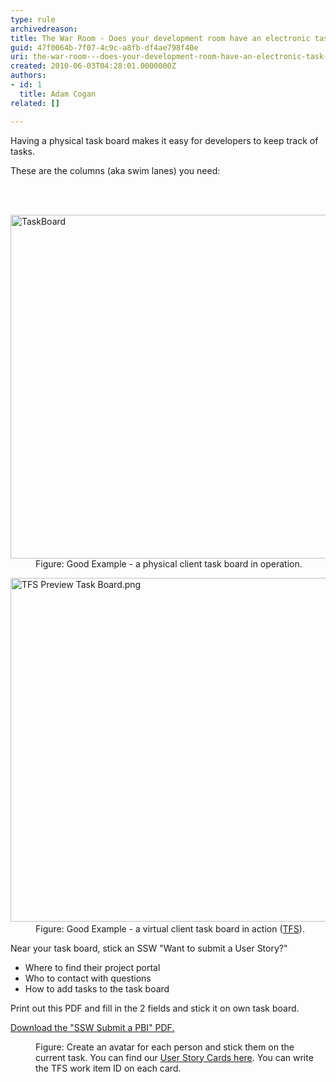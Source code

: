 ```yaml
---
type: rule
archivedreason: 
title: The War Room - Does your development room have an electronic task board? (Physical is OK too for small, co-located teams)
guid: 47f0064b-7f07-4c9c-a8fb-df4ae798f40e
uri: the-war-room---does-your-development-room-have-an-electronic-task-board-physical-is-ok-too-for-small-co-located-teams
created: 2010-06-03T04:28:01.0000000Z
authors:
- id: 1
  title: Adam Cogan
related: []

---
```



<p>Having a physical task board makes it easy for developers to keep track of tasks. </p><p>These are the columns (aka swim lanes) you need&#58;</p>
<br><excerpt class='endintro'></excerpt><br>
<dl class="goodImage"><dt> 
      <img src="/Management/RulesToBetterScrumUsingTFS/PublishingImages/Taskboard.jpg" alt="TaskBoard" style="width&#58;550px;" /> 
   </dt><dd>​​Figure&#58; Good Example -&#160;a physical&#160;client task board in operation.​</dd></dl><dl class="goodImage"><dt>​<img src="/Management/RulesToBetterScrumUsingTFS/PublishingImages/TFS%20Preview%20Task%20Board.png" alt="TFS Preview Task Board.png" style="width&#58;550px;" /></dt>
   <dd>​​​Figure&#58; Good&#160;Example -&#160;a virtual&#160;client task board in action (<a href="http&#58;//tfspreview.com/">TFS​</a>).</dd></dl><p>Near your task board, stick an SSW &quot;Want to submit a User Story?&quot;</p><ul><li>Where to find their project portal </li><li>Who to contact with questions​ </li><li>How to add tasks to the task board </li></ul><p>Print out this PDF and fill in the 2 fields and stick it on own task board.</p><div class="greyBox" style="overflow&#58;auto;">
   <a href="/Management/RulesToBetterScrumUsingTFS/Documents/SSWSubmitaPBI.pdf"><img src="/Management/RulesToBetterScrumUsingTFS/PublishingImages/preview-taskboard.jpg" alt="" style="float&#58;left;margin-right&#58;10px;" />Download the &quot;SSW Submit a PBI&quot; PDF.</a> </div><dl class="image"><dt>
      <img src="/Management/RulesToBetterScrumUsingTFS/PublishingImages/Avatar.jpg" alt="" /> 
   </dt><dd>Figure&#58; Create an avatar for each person and stick them on the current task. You can find our 
      <a shape="rect" href="http&#58;//www.ssw.com.au/ssw/Standards/Rules/RulesToBetterProjectManagementWithTFS.aspx#PrintedStoryCard">User Story Cards here</a>. You can write the TFS work item ID on each card.</dd></dl>


